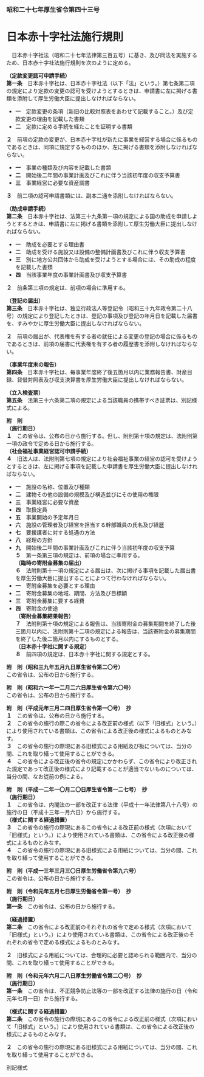 ### 昭和二十七年厚生省令第四十三号  
# 日本赤十字社法施行規則  
　日本赤十字社法（昭和二十七年法律第三百五号）に基き、及び同法を実施するため、日本赤十字社法施行規則を次のように定める。  
  
**（定款変更認可申請手続）**  
**第一条**　日本赤十字社は、日本赤十字社法（以下「法」という。）第七条第二項の規定により定款の変更の認可を受けようとするときは、申請書に左に掲げる書類を添附して厚生労働大臣に提出しなければならない。  
* **一**　定款変更の条項（新旧の比較対照表をあわせて記載すること。）及び定款変更の理由を記載した書類  
* **二**　定款に定める手続を経たことを証明する書類  
  
**２**　前項の定款の変更が、日本赤十字社が新たに事業を経営する場合に係るものであるときは、同項に規定するもののほか、左に掲げる書類を添附しなければならない。  
* **一**　事業の種類及び内容を記載した書類  
* **二**　開始後二年間の事業計画及びこれに伴う当該初年度の収支予算書  
* **三**　事業経営に必要な資産調書  
  
**３**　前二項の認可申請書類には、副本二通を添附しなければならない。  
  
**（助成申請手続）**  
**第二条**　日本赤十字社は、法第三十九条第一項の規定による国の助成を申請しようとするときは、申請書に左に掲げる書類を添附して厚生労働大臣に提出しなければならない。  
* **一**　助成を必要とする理由書  
* **二**　助成を受ける施設又は設備の整備計画書及びこれに伴う収支予算書  
* **三**　別に地方公共団体から助成を受けようとする場合には、その助成の程度を記載した書類  
* **四**　当該事業年度の事業計画書及び収支予算書  
  
**２**　前条第三項の規定は、前項の場合に準用する。  
  
**（登記の届出）**  
**第三条**　日本赤十字社は、独立行政法人等登記令（昭和三十九年政令第二十八号）の規定により登記したときは、登記の事項及び登記の年月日を記載した届書を、すみやかに厚生労働大臣に提出しなければならない。  
  
**２**　前項の届出が、代表権を有する者の就任による変更の登記の場合に係るものであるときは、前項の届書に代表権を有する者の履歴書を添附しなければならない。  
  
**（事業年度末の報告）**  
**第四条**　日本赤十字社は、毎事業年度終了後五箇月以内に業務報告書、財産目録、貸借対照表及び収支決算書を厚生労働大臣に提出しなければならない。  
  
**（立入検査票）**  
**第五条**　法第三十六条第二項の規定による当該職員の携帯すべき証票は、別記様式による。  
  
**附　則**  
**（施行期日）**  
**１**　この省令は、公布の日から施行する。但し、附則第十項の規定は、法附則第一項の政令で定める日から施行する。  
**（社会福祉事業経営認可申請手続）**  
**４**　旧法人は、法附則第七項の規定により社会福祉事業の経営の認可を受けようとするときは、左に掲げる事項を記載した申請書を厚生労働大臣に提出しなければならない。  
* **一**　施設の名称、位置及び種類  
* **二**　建物その他の設備の規模及び構造並びにその使用の権限  
* **三**　事業経営に必要な資産  
* **四**　取扱定員  
* **五**　事業開始の予定年月日  
* **六**　施設の管理者及び経営を担当する幹部職員の氏名及び経歴  
* **七**　要援護者に対する処遇の方法  
* **八**　経理の方針  
* **九**　開始後二年間の事業計画及びこれに伴う当該初年度の収支予算  
**５**　第一条第三項の規定は、前項の場合に準用する。  
**（臨時の寄附金募集の届出）**  
**６**　法附則第十一項の規定による届出は、次に掲げる事項を記載した届出書を厚生労働大臣に提出することによつて行わなければならない。  
* **一**　寄附金募集を必要とする理由  
* **二**　寄附金募集の地域、期間、方法及び目標額  
* **三**　寄附金募集に要する経費  
* **四**　寄附金の使途  
**（寄附金募集結果報告）**  
**７**　法附則第十項の規定による報告は、当該寄附金の募集期間を終了した後三箇月以内に、法附則第十二項の規定による報告は、当該寄附金の募集期間を終了した後二箇月以内にするものとする。  
**（日本赤十字社に関する規定）**  
**８**　前四項の規定は、日本赤十字社に関する規定とする。  
  
**附　則（昭和三九年五月九日厚生省令第二〇号）**  
この省令は、公布の日から施行する。  
  
**附　則（昭和六一年一二月二六日厚生省令第六〇号）**  
この省令は、公布の日から施行する。  
  
**附　則（平成元年三月二四日厚生省令第一〇号）　抄**  
**１**　この省令は、公布の日から施行する。  
**２**　この省令の施行の際この省令による改正前の様式（以下「旧様式」という。）により使用されている書類は、この省令による改正後の様式によるものとみなす。  
**３**　この省令の施行の際現にある旧様式による用紙及び板については、当分の間、これを取り繕って使用することができる。  
**４**　この省令による改正後の省令の規定にかかわらず、この省令により改正された規定であって改正後の様式により記載することが適当でないものについては、当分の間、なお従前の例による。  
  
**附　則（平成一二年一〇月二〇日厚生省令第一二七号）　抄**  
**（施行期日）**  
**１**　この省令は、内閣法の一部を改正する法律（平成十一年法律第八十八号）の施行の日（平成十三年一月六日）から施行する。  
**（様式に関する経過措置）**  
**３**　この省令の施行の際現にあるこの省令による改正前の様式（次項において「旧様式」という。）により使用されている書類は、この省令による改正後の様式によるものとみなす。  
**４**　この省令の施行の際現にある旧様式による用紙については、当分の間、これを取り繕って使用することができる。  
  
**附　則（平成一三年三月三〇日厚生労働省令第九六号）**  
この省令は、公布の日から施行する。  
  
**附　則（令和元年五月七日厚生労働省令第一号）　抄**  
**（施行期日）**  
**第一条**　この省令は、公布の日から施行する。  
  
**（経過措置）**  
**第二条**　この省令による改正前のそれぞれの省令で定める様式（次項において「旧様式」という。）により使用されている書類は、この省令による改正後のそれぞれの省令で定める様式によるものとみなす。  
  
**２**　旧様式による用紙については、合理的に必要と認められる範囲内で、当分の間、これを取り繕って使用することができる。  
  
**附　則（令和元年六月二八日厚生労働省令第二〇号）　抄**  
**（施行期日）**  
**第一条**　この省令は、不正競争防止法等の一部を改正する法律の施行の日（令和元年七月一日）から施行する。  
  
**（様式に関する経過措置）**  
**第二条**　この省令の施行の際現にあるこの省令による改正前の様式（次項において「旧様式」という。）により使用されている書類は、この省令による改正後の様式によるものとみなす。  
  
**２**　この省令の施行の際現にある旧様式による用紙については、当分の間、これを取り繕って使用することができる。  
  
別記様式
          
        